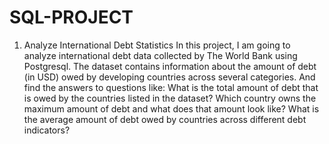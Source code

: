 # SQL-PROJECT
1. Analyze International Debt Statistics
   In this project, I am going to analyze international debt data collected by The World Bank using Postgresql. The dataset contains information about the amount of debt (in USD) owed by developing countries across several categories. And find the answers to questions like:
What is the total amount of debt that is owed by the countries listed in the dataset?
Which country owns the maximum amount of debt and what does that amount look like?
What is the average amount of debt owed by countries across different debt indicators?
